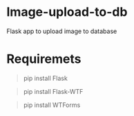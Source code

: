 # Image-upload-to-db
Flask app to upload image to database

# Requiremets
> pip install Flask

> pip install Flask-WTF

> pip install WTForms 
